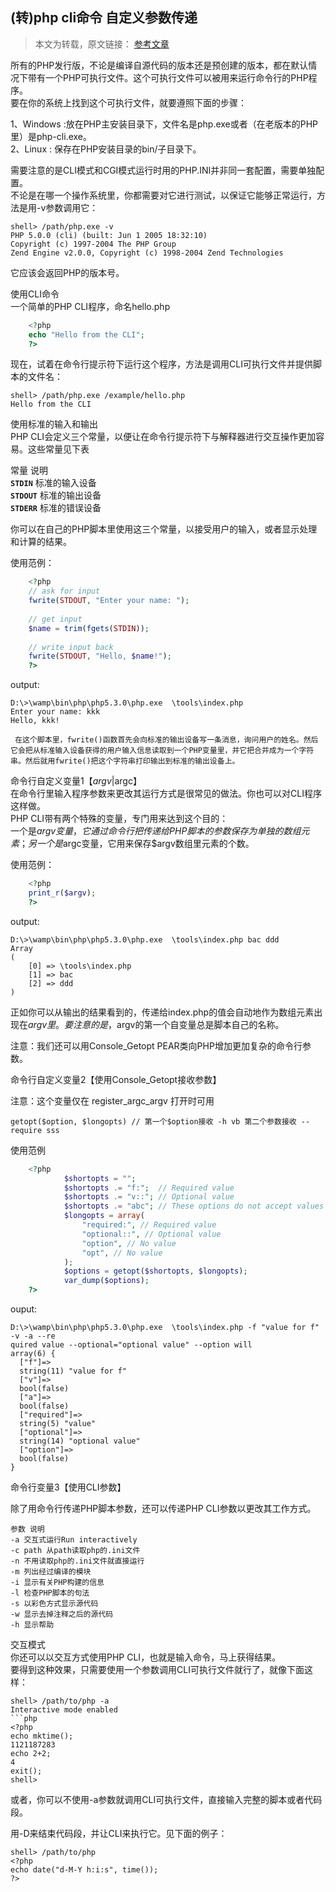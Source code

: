 ## (转)php cli命令 自定义参数传递


> 本文为转载，原文链接： [参考文章][0]

所有的PHP发行版，不论是编译自源代码的版本还是预创建的版本，都在默认情况下带有一个PHP可执行文件。这个可执行文件可以被用来运行命令行的PHP程序。  
要在你的系统上找到这个可执行文件，就要遵照下面的步骤：

1、Windows :放在PHP主安装目录下，文件名是php.exe或者（在老版本的PHP里）是php-cli.exe。  
2、Linux : 保存在PHP安装目录的bin/子目录下。

需要注意的是CLI模式和CGI模式运行时用的PHP.INI并非同一套配置，需要单独配置。  
不论是在哪一个操作系统里，你都需要对它进行测试，以保证它能够正常运行，方法是用-v参数调用它：

    shell> /path/php.exe -v
    PHP 5.0.0 (cli) (built: Jun 1 2005 18:32:10)
    Copyright (c) 1997-2004 The PHP Group
    Zend Engine v2.0.0, Copyright (c) 1998-2004 Zend Technologies

它应该会返回PHP的版本号。

使用CLI命令  
一个简单的PHP CLI程序，命名hello.php

```php
    <?php
    echo "Hello from the CLI";
    ?>
```
现在，试着在命令行提示符下运行这个程序，方法是调用CLI可执行文件并提供脚本的文件名：

    shell> /path/php.exe /example/hello.php
    Hello from the CLI

使用标准的输入和输出  
PHP CLI会定义三个常量，以便让在命令行提示符下与解释器进行交互操作更加容易。这些常量见下表

常量 说明  
**`STDIN`** 标准的输入设备  
**`STDOUT`** 标准的输出设备  
**`STDERR`** 标准的错误设备

你可以在自己的PHP脚本里使用这三个常量，以接受用户的输入，或者显示处理和计算的结果。

使用范例：

```php
    <?php
    // ask for input
    fwrite(STDOUT, "Enter your name: ");
     
    // get input
    $name = trim(fgets(STDIN));
     
    // write input back
    fwrite(STDOUT, "Hello, $name!");
    ?>
```

output:

    D:\>\wamp\bin\php\php5.3.0\php.exe  \tools\index.php
    Enter your name: kkk
    Hello, kkk!

     在这个脚本里，fwrite()函数首先会向标准的输出设备写一条消息，询问用户的姓名。然后它会把从标准输入设备获得的用户输入信息读取到一个PHP变量里，并它把合并成为一个字符串。然后就用fwrite()把这个字符串打印输出到标准的输出设备上。
    

命令行自定义变量1【$argv|$argc】  
在命令行里输入程序参数来更改其运行方式是很常见的做法。你也可以对CLI程序这样做。  
PHP CLI带有两个特殊的变量，专门用来达到这个目的：  
一个是$argv变量，它通过命令行把传递给PHP脚本的参数保存为单独的数组元素；  
另一个是$argc变量，它用来保存$argv数组里元素的个数。

使用范例：

```php
    <?php
    print_r($argv);
    ?>
```

output:
    
    D:\>\wamp\bin\php\php5.3.0\php.exe  \tools\index.php bac ddd
    Array
    (
        [0] => \tools\index.php
        [1] => bac
        [2] => ddd
    )

正如你可以从输出的结果看到的，传递给index.php的值会自动地作为数组元素出现在$argv里。要注意的是，$argv的第一个自变量总是脚本自己的名称。

注意：我们还可以用Console_Getopt PEAR类向PHP增加更加复杂的命令行参数。

命令行自定义变量2【使用Console_Getopt接收参数】

注意：这个变量仅在 register_argc_argv 打开时可用

    getopt($option, $longopts) // 第一个$option接收 -h vb 第二个参数接收 --require sss

使用范例

```php
    <?php
            $shortopts = "";
            $shortopts .= "f:";  // Required value
            $shortopts .= "v::"; // Optional value
            $shortopts .= "abc"; // These options do not accept values
            $longopts = array(
                "required:", // Required value
                "optional::", // Optional value
                "option", // No value
                "opt", // No value
            );
            $options = getopt($shortopts, $longopts);
            var_dump($options);
    ?> 
```

ouput:

    D:\>\wamp\bin\php\php5.3.0\php.exe  \tools\index.php -f "value for f" -v -a --re
    quired value --optional="optional value" --option will
    array(6) {
      ["f"]=>
      string(11) "value for f"
      ["v"]=>
      bool(false)
      ["a"]=>
      bool(false)
      ["required"]=>
      string(5) "value"
      ["optional"]=>
      string(14) "optional value"
      ["option"]=>
      bool(false)
    }

命令行变量3【使用CLI参数】

除了用命令行传递PHP脚本参数，还可以传递PHP CLI参数以更改其工作方式。

    参数 说明  
    -a 交互式运行Run interactively  
    -c path 从path读取php的.ini文件  
    -n 不用读取php的.ini文件就直接运行  
    -m 列出经过编译的模块  
    -i 显示有关PHP构建的信息  
    -l 检查PHP脚本的句法  
    -s 以彩色方式显示源代码  
    -w 显示去掉注释之后的源代码  
    -h 显示帮助

交互模式  
你还可以以交互方式使用PHP CLI，也就是输入命令，马上获得结果。  
要得到这种效果，只需要使用一个参数调用CLI可执行文件就行了，就像下面这样：

    shell> /path/to/php -a
    Interactive mode enabled
    ```php
    <?php
    echo mktime();
    1121187283
    echo 2+2;
    4
    exit();
    shell>

或者，你可以不使用-a参数就调用CLI可执行文件，直接输入完整的脚本或者代码段。

用<Ctrl>-D来结束代码段，并让CLI来执行它。见下面的例子：

    shell> /path/to/php
    <?php
    echo date("d-M-Y h:i:s", time());
    ?>

    
[0]: http://www.cnblogs.com/zcy_soft/archive/2011/12/10/2283437.html